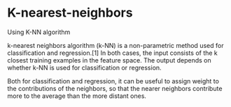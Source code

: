 # K-nearest-neighbors
Using K-NN algorithm 

k-nearest neighbors algorithm (k-NN) is a non-parametric method used for classification and regression.[1] In both cases, the input consists of the k closest training examples in the feature space. The output depends on whether k-NN is used for classification or regression.

Both for classification and regression, it can be useful to assign weight to the contributions of the neighbors, so that the nearer neighbors contribute more to the average than the more distant ones.
